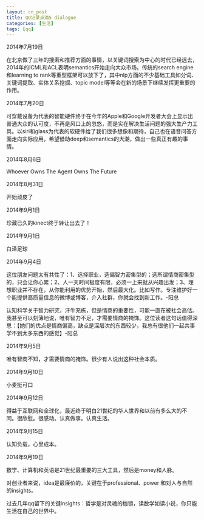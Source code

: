 ```yaml
---
layout: cn_post
title: QQ记录点滴5 dialogue
categories: [生活]
tags: [qq]
---
```


2014年7月19日

在北京做了三年的搜索和推荐方面的事情，以关键词搜索为中心的时代已经远去，2014年的ICML和ACL表明semantics开始走向大众市场。传统的search engine和learning to rank等重型框架可以放下了，其中nlp方面的不少基础工具如分词、关键词提取、实体关系挖掘、topic model等等会在新的场景下继续发挥更重要的作用。

2014年7月20日

可穿戴设备为代表的智能硬件终于在今年的Apple和Google开发者大会上显示出普通大众的认可度，不再是风口上的忽悠，而是实在解决生活问题的强大生产力工具。以siri和glass为代表的软硬件给了我们很多想像和期待，自己也在语音问答方面走向实际应用，希望借助deep和semantics的大潮，做出一些真正有趣的事情。

2014年8月6日

Whoever Owns The Agent Owns The Future

2014年8月31日

开始顽皮了

2014年9月1日

珍藏已久的kinect终于转让出去了！

2014年9月1日

白泽足球

2014年9月4日

这位朋友问题太有共性了：1、选择职业，选偏智力密集型的；选所谓情商密集型的，只会让你心累；2、人一天时间极度有限，必须一上来就从兴趣出发；3、理想职业并不存在，从你能利用的优势开始，然后最大化。比如写作。专注维护好一个能提供高质量信息的微博或博客，介入社群，你就会找到新工作。-阳总

认知科学关于智力研究，汗牛充栋，但是情商的重要性，可能一直在被社会高估。我甚至可以刻薄地说，唯有智力不足，才需要情商的掩饰。这位读者这句话值得深思：【她们的优点是情商偏高，缺点是深层次的东西较少，我总有很他们一起共事学不到太多东西的感觉】-阳总

2014年9月5日

唯有智商不知，才需要情商的掩饰。很少有人说出这种社会本质。

2014年9月10日

小麦挺可口

2014年9月12日

得益于互联网和全球化，最近终于明白21世纪的华人世界和以前有多么大的不同。很欣慰。很感动。认真做事。认真生活。

2014年9月15日

认知负载，心里成本。

2014年9月19日

数学、计算机和英语是21世纪最重要的三大工具，然后是money和人脉。

对创业者来说，idea是最廉价的，关键在于professional、power 和对人与自然的insights。

过去几年qq留下的关键insights：哲学是对灵魂的枷锁，读数学如读小说，你只能生活在自己的世界中。


